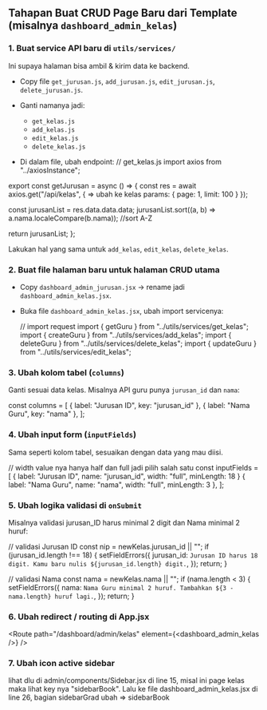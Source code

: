 ## Tahapan Buat CRUD Page Baru dari Template (misalnya `dashboard_admin_kelas`)

### 1. **Buat service API baru di `utils/services/`**
Ini supaya halaman bisa ambil & kirim data ke backend.

* Copy file `get_jurusan.js`, `add_jurusan.js`, `edit_jurusan.js`, `delete_jurusan.js`.
* Ganti namanya jadi:

  * `get_kelas.js`
  * `add_kelas.js`
  * `edit_kelas.js`
  * `delete_kelas.js`

* Di dalam file, ubah endpoint:
  // get_kelas.js
  import axios from "../axiosInstance";

export const getJurusan = async () => {
  const res = await axios.get("/api/kelas", {         => ubah ke kelas
    params: { page: 1, limit: 100 } 
  });

  const jurusanList = res.data.data.data;
  jurusanList.sort((a, b) => a.nama.localeCompare(b.nama));   //sort A-Z

  return jurusanList;
};


  Lakukan hal yang sama untuk `add_kelas`, `edit_kelas`, `delete_kelas`.

### 2. **Buat file halaman baru untuk halaman CRUD utama**

* Copy `dashboard_admin_jurusan.jsx` → rename jadi `dashboard_admin_kelas.jsx`.
* Buka file `dashboard_admin_kelas.jsx`, ubah import servicenya:

  // import request
  import { getGuru } from "../utils/services/get_kelas";
  import { createGuru } from "../utils/services/add_kelas";
  import { deleteGuru } from "../utils/services/delete_kelas";
  import { updateGuru } from "../utils/services/edit_kelas";

### 3. **Ubah kolom tabel (`columns`)**
Ganti sesuai data kelas. Misalnya API guru punya `jurusan_id` dan `nama`:

const columns = [
  { label: "Jurusan ID", key: "jurusan_id" },
  { label: "Nama Guru", key: "nama" },
];

### 4. **Ubah input form (`inputFields`)**
Sama seperti kolom tabel, sesuaikan dengan data yang mau diisi.

// width value nya hanya half dan full jadi pilih salah satu
const inputFields = [
  { label: "Jurusan ID", name: "jurusan_id", width: "full", minLength: 18 }
  { label: "Nama Guru", name: "nama", width: "full", minLength: 3 },
];

### 5. **Ubah logika validasi di `onSubmit`**

Misalnya validasi jurusan_ID harus minimal 2 digit dan Nama minimal 2 huruf:

// validasi Jurusan ID
const nip = newKelas.jurusan_id || "";
if (jurusan_id.length !== 18) {
  setFieldErrors({
    jurusan_id: `Jurusan ID harus 18 digit. Kamu baru nulis ${jurusan_id.length} digit.`,
  });
  return;
}

// validasi Nama
const nama = newKelas.nama || "";
if (nama.length < 3) {
  setFieldErrors({
    nama: `Nama Guru minimal 2 huruf. Tambahkan ${3 - nama.length} huruf lagi.`,
  });
  return;
}

### 6. Ubah redirect / routing di App.jsx
<Route path="/dashboard/admin/kelas" element={<dashboard_admin_kelas />} />

### 7. Ubah icon active sidebar
lihat dlu di admin/components/Sidebar.jsx di line 15, misal ini page kelas maka lihat key nya "sidebarBook". 
Lalu ke file dashboard_admin_kelas.jsx di line 26, bagian sidebarGrad ubah => sidebarBook
